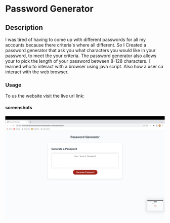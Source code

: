 # Password Generator  


## Description
I was tired of having to come up with different passwords for all my accounts because there criteria's where all different. So I Created a password generator that ask you what characters you would like in your password, to meet the your criteria. The password generator also allows your to pick the length of your password between 8-128 characters. I learned who to interact with a browser using java script. Also how a user ca interact with the web browser.


### Usage 
To us the website visit the live url link: 



#### screenshots 
![Alt text](image.png)